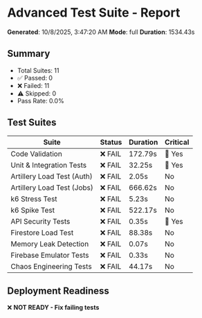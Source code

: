 # Advanced Test Suite - Report

**Generated**: 10/8/2025, 3:47:20 AM
**Mode**: full
**Duration**: 1534.43s

## Summary

- Total Suites: 11
- ✅ Passed: 0
- ❌ Failed: 11
- ⚠️  Skipped: 0
- Pass Rate: 0.0%

## Test Suites

| Suite | Status | Duration | Critical |
|-------|--------|----------|----------|
| Code Validation | ❌ FAIL | 172.79s | 🚨 Yes |
| Unit & Integration Tests | ❌ FAIL | 32.25s | 🚨 Yes |
| Artillery Load Test (Auth) | ❌ FAIL | 2.05s | No |
| Artillery Load Test (Jobs) | ❌ FAIL | 666.62s | No |
| k6 Stress Test | ❌ FAIL | 5.23s | No |
| k6 Spike Test | ❌ FAIL | 522.17s | No |
| API Security Tests | ❌ FAIL | 0.35s | 🚨 Yes |
| Firestore Load Test | ❌ FAIL | 88.38s | No |
| Memory Leak Detection | ❌ FAIL | 0.07s | No |
| Firebase Emulator Tests | ❌ FAIL | 0.33s | No |
| Chaos Engineering Tests | ❌ FAIL | 44.17s | No |

## Deployment Readiness

❌ **NOT READY - Fix failing tests**

